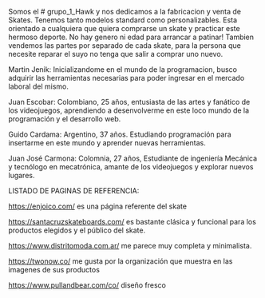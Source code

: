 Somos el # grupo_1_Hawk y nos dedicamos a la fabricacion y venta de Skates. Tenemos tanto modelos standard como personalizables. Esta orientado a cualquiera que quiera comprarse un skate y practicar este hermoso deporte. No hay genero ni edad para arrancar a patinar!
Tambien vendemos las partes por separado de cada skate, para la persona que necesite reparar el suyo no tenga que salir a comprar uno nuevo.


Martin Jenik: Inicializandome en el mundo de la programacion, busco adquirir las herramientas necesarias para poder ingresar en el mercado laboral del mismo. 

Juan Escobar: Colombiano, 25 años, entusiasta de las artes y fanático de los videojuegos, aprendiendo a desenvolverme en este loco mundo de la programación y el desarrollo web.

Guido Cardama: Argentino, 37 años. Estudiando programación para insertarme en este mundo y aprender nuevas herramientas.

Juan José Carmona: Colomnia, 27 años, Estudiante de ingeniería Mecánica y tecnólogo en mecatrónica, amante de los videojuegos y explorar nuevos lugares.


LISTADO DE PAGINAS DE REFERENCIA:

https://enjoico.com/ es una página referente del skate

https://santacruzskateboards.com/ es bastante clásica y funcional para los productos elegidos y el público del skate.

https://www.distritomoda.com.ar/ me parece muy completa y minimalista.

https://twonow.co/ me gusta por la organización que muestra en las imagenes de sus productos

https://www.pullandbear.com/co/ diseño fresco
